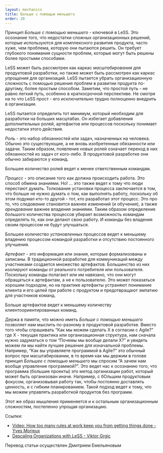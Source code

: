 ```yaml
---
layout: mechanics
title: Больше с помощью меньшего
order: 20
---
```

 
Принцип *Больше с помощью меньшего* - ключевой в LeSS. Это осознание того, что недостатки сложных организационных решений, которые используются для комплексного развития продукта, часто хуже, чем проблема, которую они пытаются решить. Он требует глубокого понимания сущности проблем, которые могут быть решены более простыми способами.
 
LeSS может быть рассмотрен как каркас *масштабирования* для продуктовой разработки, но также может быть рассмотрен как каркас *упрощения* для организаций. LeSS пытается убрать организационную сложность с помощью решения проблем в развитии продукта по-другому, более простым способом. Заметим, что простой путь - не равно легкий путь, особенно в краткосрочной перспективе. Не смотря на то что LeSS прост - его исключительно трудно полноценно внедрить в организации.
 
LeSS пытается определить тот минимум, который необходим для разработки на больших масштабах. Он избегает добавления дополнительных ролей, артефактов или процессов поскольку понимает недостатки этого действия.
 
*Роль* - это набор обязанностей или задач, назначенных на человека. Обычно это существующие, а не вновь изобретенные обязанности или задачи. Таким образом, появление новых ролей означает переход в них обязанностей из задач от кого-либо. В продуктовой разработке они обычно забираются у команд.
 
Большее количество ролей ведет к менее ответственным командам.
 
*Процесс* - это описание того как должна происходить работа. Это способ обмена знаниями. Но! … это также ведет к тому что люди перестают думать. Толкование установки процесса заключается в том, что больше не нужно думать о том, как выполнять работу, поскольку об этом подумал кто-то другой - тот, кто разработал этот процесс. Это про то, что *следование* становится важнее изменений (и обучения), а также *арендование* важнее владения знаниями. Таким образом определение большого количества процессов убирает возможность командам определять то, как они делают свою работу. И команды без владения своим процессом не будут улучшаться.
 
Большее количество *установленных* процессов ведет к меньшему владению процессом командой разработки и отсутствию постоянного улучшения.
 
*Артефакт* - это информация или знания, которые формализованы и записаны. В традиционной разработке для коммуникаций между участниками создается множество артефактов. Большинство из них изолируют команды от реального потребителя или пользователя. Поскольку команды полагают или им навязано, что они могут обращаться к артефактам, а не к пользователю. Это может показаться хорошим подходом, но на практике артефакты устраняют понимание клиента и его целей при работе с продуктом и предотвращают эмпатию для участников команд.
 
Больше артефактов ведет к меньшему количеству клиентоориентированных команд.
 
Держа в памяти, что можно иметь *Больше с помощью меньшего* позволяет нам мыслить по-разному в продуктовой разработке. Вместо того чтобы спрашивать “Как мы можем сделать X в согласии с Agile?” где Х - текущая практика или организационная структура, нам сначала нужно задуматься о том “Почемы мы вообще делали Х?” и увидеть можем ли мы найти лучшее решение для изначальной проблемы. Например, “Как вы управляете программой в Agile?” это обычный вопрос при масштабировании, в то время как мы держим в голове принцип *Большее с помощью меньшего* мы спросим “А зачем нам вообще управление программой?”. Это ведет нас к осознанию того, что программа (большие проекты) это метод организации работ, который может быть организован иначе. Например, с бОльшим продуктовым фокусом, организовывая работу так, чтобы постоянно доставлять ценность, и с гибким планированием. Такой подход ведет к тому, что мы можем управлять разработкой продуктов без программ.
 
Этот же образ мышления применяется и к остальным организационным сложностям, постепенно упрощая организацию.
 
Ссылки:
* [Video: How too many rules at work keep you from getting things done - Yves Morieux](https://www.ted.com/talks/yves_morieux_how_too_many_rules_at_work_keep_you_from_getting_things_done)
* [Descaling Organizations with LeSS - Viktor Grgic](https://less.works/blog/2015/05/08/less-scaling-descaling-organizations-with-less.html)

Перевод статьи осуществлен Дмитрием Емельяновым